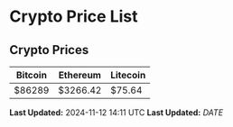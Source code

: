 # Crypto Price List

## Crypto Prices
| Bitcoin | Ethereum | Litecoin |
| ------- | -------- | -------- |
| $86289 | $3266.42 | $75.64 |
**Last Updated:** 2024-11-12 14:11 UTC
**Last Updated:** $DATE$
